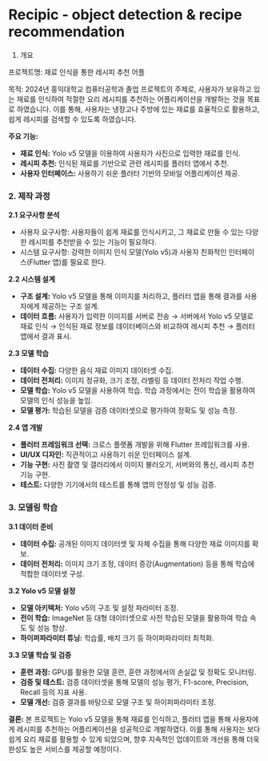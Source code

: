 # Recipic - object detection & recipe recommendation

1. 개요

프로젝트명: 재료 인식을 통한 레시피 추천 어플

목적:
2024년 홍익대학교 컴퓨터공학과 졸업 프로젝트의 주제로, 사용자가 보유하고 있는 재료를 인식하여 적절한 요리 레시피를 추천하는 어플리케이션을 개발하는 것을 목표로 하였습니다. 이를 통해, 사용자는 냉장고나 주방에 있는 재료를 효율적으로 활용하고, 쉽게 레시피를 검색할 수 있도록 하였습니다.

**주요 기능:**
- **재료 인식:** Yolo v5 모델을 이용하여 사용자가 사진으로 입력한 재료를 인식.
- **레시피 추천:** 인식된 재료를 기반으로 관련 레시피를 플러터 앱에서 추천.
- **사용자 인터페이스:** 사용하기 쉬운 플러터 기반의 모바일 어플리케이션 제공.


### 2. 제작 과정

**2.1 요구사항 분석**
- 사용자 요구사항: 사용자들이 쉽게 재료를 인식시키고, 그 재료로 만들 수 있는 다양한 레시피를 추천받을 수 있는 기능이 필요하다.
- 시스템 요구사항: 강력한 이미지 인식 모델(Yolo v5)과 사용자 친화적인 인터페이스(Flutter 앱)를 필요로 한다.

**2.2 시스템 설계**
- **구조 설계:** Yolo v5 모델을 통해 이미지를 처리하고, 플러터 앱을 통해 결과를 사용자에게 제공하는 구조 설계.
- **데이터 흐름:** 사용자가 입력한 이미지를 서버로 전송 → 서버에서 Yolo v5 모델로 재료 인식 → 인식된 재료 정보를 데이터베이스와 비교하여 레시피 추천 → 플러터 앱에서 결과 표시.

**2.3 모델 학습**
- **데이터 수집:** 다양한 음식 재료 이미지 데이터셋 수집.
- **데이터 전처리:** 이미지 정규화, 크기 조정, 라벨링 등 데이터 전처리 작업 수행.
- **모델 학습:** Yolo v5 모델을 사용하여 학습. 학습 과정에서는 전이 학습을 활용하여 모델의 인식 성능을 높임.
- **모델 평가:** 학습된 모델을 검증 데이터셋으로 평가하여 정확도 및 성능 측정.

**2.4 앱 개발**
- **플러터 프레임워크 선택:** 크로스 플랫폼 개발을 위해 Flutter 프레임워크를 사용.
- **UI/UX 디자인:** 직관적이고 사용하기 쉬운 인터페이스 설계.
- **기능 구현:** 사진 촬영 및 갤러리에서 이미지 불러오기, 서버와의 통신, 레시피 추천 기능 구현.
- **테스트:** 다양한 기기에서의 테스트를 통해 앱의 안정성 및 성능 검증.



### 3. 모델링 학습

**3.1 데이터 준비**
- **데이터 수집:** 공개된 이미지 데이터셋 및 자체 수집을 통해 다양한 재료 이미지를 확보.
- **데이터 전처리:** 이미지 크기 조정, 데이터 증강(Augmentation) 등을 통해 학습에 적합한 데이터셋 구성.

**3.2 Yolo v5 모델 설정**
- **모델 아키텍처:** Yolo v5의 구조 및 설정 파라미터 조정.
- **전이 학습:** ImageNet 등 대형 데이터셋으로 사전 학습된 모델을 활용하여 학습 속도 및 성능 향상.
- **하이퍼파라미터 튜닝:** 학습률, 배치 크기 등 하이퍼파라미터 최적화.

**3.3 모델 학습 및 검증**
- **훈련 과정:** GPU를 활용한 모델 훈련, 훈련 과정에서의 손실값 및 정확도 모니터링.
- **검증 및 테스트:** 검증 데이터셋을 통해 모델의 성능 평가, F1-score, Precision, Recall 등의 지표 사용.
- **모델 개선:** 검증 결과를 바탕으로 모델 구조 및 하이퍼파라미터 조정.


**결론:**
본 프로젝트는 Yolo v5 모델을 통해 재료를 인식하고, 플러터 앱을 통해 사용자에게 레시피를 추천하는 어플리케이션을 성공적으로 개발하였다. 이를 통해 사용자는 보다 쉽게 요리 재료를 활용할 수 있게 되었으며, 향후 지속적인 업데이트와 개선을 통해 더욱 완성도 높은 서비스를 제공할 예정이다.
